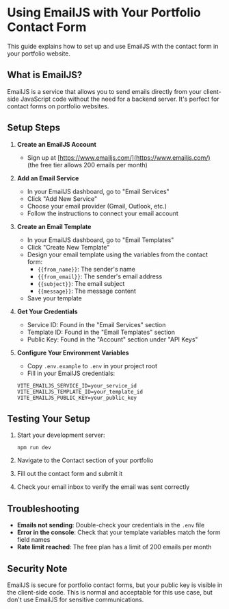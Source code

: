 # Using EmailJS with Your Portfolio Contact Form

This guide explains how to set up and use EmailJS with the contact form in your portfolio website.

## What is EmailJS?

EmailJS is a service that allows you to send emails directly from your client-side JavaScript code without the need for a backend server. It's perfect for contact forms on portfolio websites.

## Setup Steps

1. **Create an EmailJS Account**
   - Sign up at [https://www.emailjs.com/](https://www.emailjs.com/) (the free tier allows 200 emails per month)

2. **Add an Email Service**
   - In your EmailJS dashboard, go to "Email Services"
   - Click "Add New Service"
   - Choose your email provider (Gmail, Outlook, etc.)
   - Follow the instructions to connect your email account

3. **Create an Email Template**
   - In your EmailJS dashboard, go to "Email Templates"
   - Click "Create New Template"
   - Design your email template using the variables from the contact form:
     - `{{from_name}}`: The sender's name
     - `{{from_email}}`: The sender's email address
     - `{{subject}}`: The email subject
     - `{{message}}`: The message content
   - Save your template

4. **Get Your Credentials**
   - Service ID: Found in the "Email Services" section
   - Template ID: Found in the "Email Templates" section
   - Public Key: Found in the "Account" section under "API Keys"

5. **Configure Your Environment Variables**
   - Copy `.env.example` to `.env` in your project root
   - Fill in your EmailJS credentials:
   ```
   VITE_EMAILJS_SERVICE_ID=your_service_id
   VITE_EMAILJS_TEMPLATE_ID=your_template_id
   VITE_EMAILJS_PUBLIC_KEY=your_public_key
   ```

## Testing Your Setup

1. Start your development server:
   ```
   npm run dev
   ```

2. Navigate to the Contact section of your portfolio

3. Fill out the contact form and submit it

4. Check your email inbox to verify the email was sent correctly

## Troubleshooting

- **Emails not sending**: Double-check your credentials in the `.env` file
- **Error in the console**: Check that your template variables match the form field names
- **Rate limit reached**: The free plan has a limit of 200 emails per month

## Security Note

EmailJS is secure for portfolio contact forms, but your public key is visible in the client-side code. This is normal and acceptable for this use case, but don't use EmailJS for sensitive communications.

